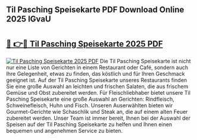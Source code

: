## Til Pasching Speisekarte PDF Download Online 2025 lGvaU

# <h2><a href="http://gc68z8f.nevu.top/?p=Til+Pasching+Speisekarte">🔗 👉🔴 Til Pasching Speisekarte 2025 PDF</a></h2>

[![Til Pasching Speisekarte 2025 PDF](https://i.imgur.com/dBaPXMq.png)](http://gc68z8f.nevu.top/?p=Til+Pasching+Speisekarte)
Die Til Pasching Speisekarte ist nicht nur eine Liste von Gerichten in einem Restaurant oder Café, sondern auch Ihre Gelegenheit, etwas zu finden, das köstlich und für Ihren Geschmack geeignet ist. Auf der Til Pasching Speisekarte unseres Restaurants finden Sie eine große Auswahl an leichten und frischen Salaten, die aus frischem Gemüse und Obst zubereitet werden. Für Fleischliebhaber bietet unsere Til Pasching Speisekarte eine große Auswahl an Gerichten: Rindfleisch, Schweinefleisch, Huhn und Fisch. Unseren Auserwählten bieten wir Gourmet-Gerichte wie Schaschlik und Steak an, die auf einem alten Feuer zubereitet werden. Unser Team ist immer bereit, Ihnen bei der Auswahl der Speisen auf der Til Pasching Speisekarte zu helfen und Ihnen einen bequemen und angenehmen Service zu bieten.
